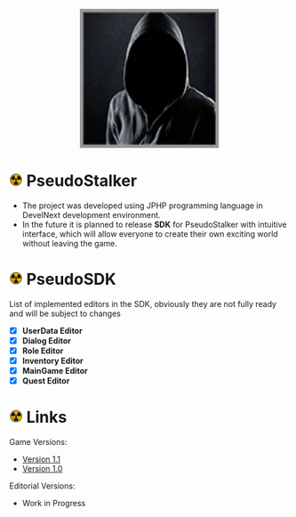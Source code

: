<p align="center">
  <img width="250" height="250" src="https://github.com/Chaek08/PseudoStalker/blob/main/Resources/icon_vovchik.png">
</p>

# ![Emoji](https://github.com/Chaek08/PseudoStalker/blob/main/Resources/1.png) PseudoStalker 
- The project was developed using JPHP programming language in DevelNext development environment.
- In the future it is planned to release **SDK** for PseudoStalker with intuitive interface, which will allow everyone to create their own exciting world without leaving the game.


# ![Emoji](https://github.com/Chaek08/PseudoStalker/blob/main/Resources/1.png) PseudoSDK
List of implemented editors in the SDK, obviously they are not fully ready and will be subject to changes
- [X] **UserData Editor**
- [X] **Dialog Editor**
- [X] **Role Editor**
- [X] **Inventory Editor**
- [X] **MainGame Editor**
- [X] **Quest Editor** 

# ![Emoji](https://github.com/Chaek08/PseudoStalker/blob/main/Resources/1.png) Links
Game Versions:
- [Version 1.1](https://github.com/Chaek08/PseudoStalker/releases/tag/build-508)
- [Version 1.0](https://github.com/Chaek08/PseudoStalker/releases/tag/build-494)

Editorial Versions:
- Work in Progress
